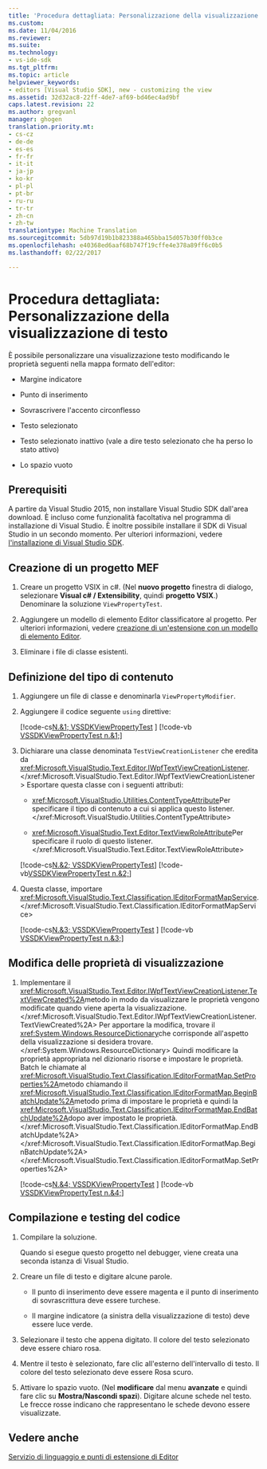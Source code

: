 ```yaml
---
title: 'Procedura dettagliata: Personalizzazione della visualizzazione di testo | Documenti di Microsoft'
ms.custom: 
ms.date: 11/04/2016
ms.reviewer: 
ms.suite: 
ms.technology:
- vs-ide-sdk
ms.tgt_pltfrm: 
ms.topic: article
helpviewer_keywords:
- editors [Visual Studio SDK], new - customizing the view
ms.assetid: 32d32ac8-22ff-4de7-af69-bd46ec4ad9bf
caps.latest.revision: 22
ms.author: gregvanl
manager: ghogen
translation.priority.mt:
- cs-cz
- de-de
- es-es
- fr-fr
- it-it
- ja-jp
- ko-kr
- pl-pl
- pt-br
- ru-ru
- tr-tr
- zh-cn
- zh-tw
translationtype: Machine Translation
ms.sourcegitcommit: 5db97d19b1b823388a465bba15d057b30ff0b3ce
ms.openlocfilehash: e40368ed6aaf68b747f19cffe4e378a89ff6c0b5
ms.lasthandoff: 02/22/2017

---
```

# <a name="walkthrough-customizing-the-text-view"></a>Procedura dettagliata: Personalizzazione della visualizzazione di testo
È possibile personalizzare una visualizzazione testo modificando le proprietà seguenti nella mappa formato dell'editor:  
  
-   Margine indicatore  
  
-   Punto di inserimento  
  
-   Sovrascrivere l'accento circonflesso  
  
-   Testo selezionato  
  
-   Testo selezionato inattivo (vale a dire testo selezionato che ha perso lo stato attivo)  
  
-   Lo spazio vuoto  
  
## <a name="prerequisites"></a>Prerequisiti  
 A partire da Visual Studio 2015, non installare Visual Studio SDK dall'area download. È incluso come funzionalità facoltativa nel programma di installazione di Visual Studio. È inoltre possibile installare il SDK di Visual Studio in un secondo momento. Per ulteriori informazioni, vedere [l'installazione di Visual Studio SDK](../extensibility/installing-the-visual-studio-sdk.md).  
  
## <a name="creating-a-mef-project"></a>Creazione di un progetto MEF  
  
1.  Creare un progetto VSIX in c#. (Nel **nuovo progetto** finestra di dialogo, selezionare **Visual c# / Extensibility**, quindi **progetto VSIX**.) Denominare la soluzione `ViewPropertyTest`.  
  
2.  Aggiungere un modello di elemento Editor classificatore al progetto. Per ulteriori informazioni, vedere [creazione di un'estensione con un modello di elemento Editor](../extensibility/creating-an-extension-with-an-editor-item-template.md).  
  
3.  Eliminare i file di classe esistenti.  
  
## <a name="defining-the-content-type"></a>Definizione del tipo di contenuto  
  
1.  Aggiungere un file di classe e denominarla `ViewPropertyModifier`.  
  
2.  Aggiungere il codice seguente `using` direttive:  
  
     [!code-cs[N.&1; VSSDKViewPropertyTest](../extensibility/codesnippet/CSharp/walkthrough-customizing-the-text-view_1.cs) ] 
     [!code-vb [VSSDKViewPropertyTest n.&1;](../extensibility/codesnippet/VisualBasic/walkthrough-customizing-the-text-view_1.vb)]  
  
3.  Dichiarare una classe denominata `TestViewCreationListener` che eredita da <xref:Microsoft.VisualStudio.Text.Editor.IWpfTextViewCreationListener>.</xref:Microsoft.VisualStudio.Text.Editor.IWpfTextViewCreationListener> Esportare questa classe con i seguenti attributi:  
  
    -   <xref:Microsoft.VisualStudio.Utilities.ContentTypeAttribute>Per specificare il tipo di contenuto a cui si applica questo listener.</xref:Microsoft.VisualStudio.Utilities.ContentTypeAttribute>  
  
    -   <xref:Microsoft.VisualStudio.Text.Editor.TextViewRoleAttribute>Per specificare il ruolo di questo listener.</xref:Microsoft.VisualStudio.Text.Editor.TextViewRoleAttribute>  
  
     [!code-cs[N.&2; VSSDKViewPropertyTest](../extensibility/codesnippet/CSharp/walkthrough-customizing-the-text-view_2.cs)]
     [!code-vb[VSSDKViewPropertyTest n.&2;](../extensibility/codesnippet/VisualBasic/walkthrough-customizing-the-text-view_2.vb)]  
  
4.  Questa classe, importare <xref:Microsoft.VisualStudio.Text.Classification.IEditorFormatMapService>.</xref:Microsoft.VisualStudio.Text.Classification.IEditorFormatMapService>  
  
     [!code-cs[N.&3; VSSDKViewPropertyTest](../extensibility/codesnippet/CSharp/walkthrough-customizing-the-text-view_3.cs) ] 
     [!code-vb [VSSDKViewPropertyTest n.&3;](../extensibility/codesnippet/VisualBasic/walkthrough-customizing-the-text-view_3.vb)]  
  
## <a name="changing-the-view-properties"></a>Modifica delle proprietà di visualizzazione  
  
1.  Implementare il <xref:Microsoft.VisualStudio.Text.Editor.IWpfTextViewCreationListener.TextViewCreated%2A>metodo in modo da visualizzare le proprietà vengono modificate quando viene aperta la visualizzazione.</xref:Microsoft.VisualStudio.Text.Editor.IWpfTextViewCreationListener.TextViewCreated%2A> Per apportare la modifica, trovare il <xref:System.Windows.ResourceDictionary>che corrisponde all'aspetto della visualizzazione si desidera trovare.</xref:System.Windows.ResourceDictionary> Quindi modificare la proprietà appropriata nel dizionario risorse e impostare le proprietà. Batch le chiamate al <xref:Microsoft.VisualStudio.Text.Classification.IEditorFormatMap.SetProperties%2A>metodo chiamando il <xref:Microsoft.VisualStudio.Text.Classification.IEditorFormatMap.BeginBatchUpdate%2A>metodo prima di impostare le proprietà e quindi la <xref:Microsoft.VisualStudio.Text.Classification.IEditorFormatMap.EndBatchUpdate%2A>dopo aver impostato le proprietà.</xref:Microsoft.VisualStudio.Text.Classification.IEditorFormatMap.EndBatchUpdate%2A> </xref:Microsoft.VisualStudio.Text.Classification.IEditorFormatMap.BeginBatchUpdate%2A> </xref:Microsoft.VisualStudio.Text.Classification.IEditorFormatMap.SetProperties%2A>  
  
     [!code-cs[N.&4; VSSDKViewPropertyTest](../extensibility/codesnippet/CSharp/walkthrough-customizing-the-text-view_4.cs) ] 
     [!code-vb [VSSDKViewPropertyTest n.&4;](../extensibility/codesnippet/VisualBasic/walkthrough-customizing-the-text-view_4.vb)]  
  
## <a name="building-and-testing-the-code"></a>Compilazione e testing del codice  
  
1.  Compilare la soluzione.  
  
     Quando si esegue questo progetto nel debugger, viene creata una seconda istanza di Visual Studio.  
  
2.  Creare un file di testo e digitare alcune parole.  
  
    -   Il punto di inserimento deve essere magenta e il punto di inserimento di sovrascrittura deve essere turchese.  
  
    -   Il margine indicatore (a sinistra della visualizzazione di testo) deve essere luce verde.  
  
3.  Selezionare il testo che appena digitato. Il colore del testo selezionato deve essere chiaro rosa.  
  
4.  Mentre il testo è selezionato, fare clic all'esterno dell'intervallo di testo. Il colore del testo selezionato deve essere Rosa scuro.  
  
5.  Attivare lo spazio vuoto. (Nel **modificare** dal menu **avanzate** e quindi fare clic su **Mostra/Nascondi spazi**). Digitare alcune schede nel testo. Le frecce rosse indicano che rappresentano le schede devono essere visualizzate.  
  
## <a name="see-also"></a>Vedere anche  
 [Servizio di linguaggio e punti di estensione di Editor](../extensibility/language-service-and-editor-extension-points.md)
